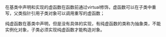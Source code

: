 在基类中声明和实现的虚函数在函数前通过virtual修饰，虚函数可以在子类中重写，父类指针引用子类对象可以调用重写的虚函数；

纯虚函数在基类中声明，但是没有具体的实现，有纯虚函数的类称为抽象类，不能实例化对象，子类必须实现纯虚函数才能构造对象。